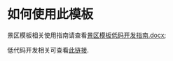 # 如何使用此模板

景区模板相关使用指南请查看[景区模板低码开发指南.docx](doc/);

低代码开发相关可查看[此链接](https://developer.harmonyos.com/cn/docs/documentation/doc-guides/ide-low-code-0000001158284713#section117114015189).
